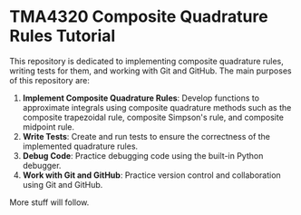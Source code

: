 # TMA4320 Composite Quadrature Rules Tutorial

This repository is dedicated to implementing composite quadrature rules, writing tests for them, and working with Git and GitHub. The main purposes of this repository are:

1. **Implement Composite Quadrature Rules**: Develop functions to approximate integrals using composite quadrature methods such as the composite trapezoidal rule, composite Simpson's rule, and composite midpoint rule. 
2. **Write Tests**: Create and run tests to ensure the correctness of the implemented quadrature rules.
3. **Debug Code**: Practice debugging code using the built-in Python debugger.
4. **Work with Git and GitHub**: Practice version control and collaboration using Git and GitHub.

More stuff will follow.
